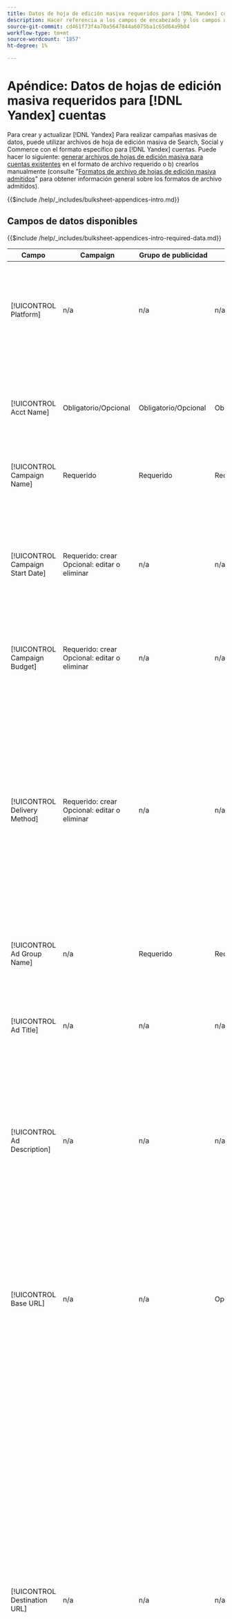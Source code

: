 ```yaml
---
title: Datos de hoja de edición masiva requeridos para [!DNL Yandex] cuentas
description: Hacer referencia a los campos de encabezado y los campos de datos requeridos en hojas de edición masiva para [!DNL Yandex] cuentas.
source-git-commit: cd461f73f4a70a5647844a6075ba1c65d64a9b04
workflow-type: tm+mt
source-wordcount: '1857'
ht-degree: 1%

---
```


# Apéndice: Datos de hojas de edición masiva requeridos para [!DNL Yandex] cuentas

Para crear y actualizar [!DNL Yandex] Para realizar campañas masivas de datos, puede utilizar archivos de hoja de edición masiva de Search, Social y Commerce con el formato específico para [!DNL Yandex] cuentas. Puede hacer lo siguiente: [generar archivos de hojas de edición masiva para cuentas existentes](../bulksheet-download.md) en el formato de archivo requerido o b) crearlos manualmente (consulte &quot;[Formatos de archivo de hojas de edición masiva admitidos](bulksheet-file-formats.md)&quot; para obtener información general sobre los formatos de archivo admitidos).

{{$include /help/_includes/bulksheet-appendices-intro.md}}

<!-- Hiding because this is probably too long a list to be useful.

## Available header fields

Platform,Acct Name,Campaign Name,Campaign Start Date,Campaign Budget,Delivery Method,Ad Group Name,Ad Title,Ad Description,Base URL,Destination URL,SiteLink Title,SiteLink Base URL,SiteLink Destination URL,Keyword,Max CPC,Match Type,Search Network Status,Content Network Status,Negative Keywords (Yandex),Param1 (Yandex),Param2 (Yandex),Campaign Status,Ad Group Status,Ad Status,Keyword Status,SiteLink Status,Campaign ID,Ad Group ID, Ad ID,Keyword ID,AMO ID, [Advertiser-specific Label Classification],Constraints,EF Error Message

{{$include /help/_includes/bulksheet-headers-note.md}}

-->

## Campos de datos disponibles

{{$include /help/_includes/bulksheet-appendices-intro-required-data.md}}

| Campo | Campaign | Grupo de publicidad | Palabra clave | Anuncio de texto | Sitelink | Descripción |
|----|----|-----|-----|----|----|----|
| [!UICONTROL Platform] | n/a | n/a | n/a | n/a | n/a | (Incluida en las hojas de edición masiva generadas con fines informativos) La plataforma de publicidad. Obligatorio a menos que cada fila incluya un ID de AMO para la entidad. |
| [!UICONTROL Acct Name] | Obligatorio/Opcional | Obligatorio/Opcional | Obligatorio/Opcional | Obligatorio/Opcional | Obligatorio/Opcional | (Incluida en las hojas de edición masiva generadas con fines informativos) La plataforma de publicidad. Obligatorio a menos que cada fila incluya un ID de AMO para la entidad. |
| [!UICONTROL Campaign Name] | Requerido | Requerido | Requerido | Requerido | Requerido | El nombre único que identifica una campaña para una cuenta. |
| [!UICONTROL Campaign Start Date] | Requerido: crear<br>Opcional: editar o eliminar | n/a | n/a | n/a | n/a | La primera fecha en la que se pueden realizar ofertas para una campaña, en el huso horario del anunciante y en uno de los siguientes formatos: dd/mm/aaaa, dd/mm/aa, dd/mm-aaaa o dd/mm-aa. La opción predeterminada para las nuevas campañas es el día actual. |
| [!UICONTROL Campaign Budget] | Requerido: crear<br>Opcional: editar o eliminar | n/a | n/a | n/a | n/a | Un límite de gasto de por vida para la campaña, con o sin símbolos monetarios y puntuación. |
| [!UICONTROL Delivery Method] | Requerido: crear<br>Opcional: editar o eliminar | n/a | n/a | n/a | n/a | La rapidez con la que se muestran los anuncios de la campaña cada día:<ul><li><i>[!UICONTROL Standard (Distributed)]</i> (predeterminado para nuevas campañas): Para difundir las impresiones de publicidad a lo largo del día.</li><li><i>[!UICONTROL Accelerated]:</i> Para mostrar tus anuncios con la mayor frecuencia posible hasta que alcances tu presupuesto. Como resultado, es posible que los anuncios no aparezcan más tarde ese día.</li></ul> |
| [!UICONTROL Ad Group Name] | n/a | Requerido | Requerido | Requerido | n/a | El grupo de publicidad. |
| [!UICONTROL Ad Title] | n/a | n/a | n/a | Requerido | n/a | El titular del titular (anuncio). La longitud máxima es de 33 caracteres y una sola palabra no puede incluir más de 23 caracteres.<br><br><b>Nota:</b> Al cambiar la copia de anuncio, se elimina el anuncio existente y se crea uno nuevo. |
| [!UICONTROL Ad Description] | n/a | n/a | n/a | Requerido | n/a | El cuerpo del titular (anuncio). La longitud máxima es de 75 caracteres y una sola palabra no puede tener más de 22 caracteres.<br><br><b>Nota:</b> Al cambiar la copia de anuncio, se elimina el anuncio existente y se crea uno nuevo. |
| [!UICONTROL Base URL] | n/a | n/a | Opcional | Requerido | n/a | La dirección URL de la página de aterrizaje a la que se dirigen los usuarios finales cuando hacen clic en su anuncio, incluidos los parámetros de adición configurados para la campaña o cuenta. La longitud máxima es de 1024 caracteres, incluido el protocolo.<br><br>Las direcciones URL base/final en el nivel de palabra clave anulan las direcciones URL en el nivel de anuncio y superiores. |
| [!UICONTROL Destination URL] | n/a | n/a | n/a | n/a | n/a | (Incluido en hojas de edición masiva generadas con fines informativos; no publicado en la red de anuncios). Para cuentas con direcciones URL de destino, este valor es la dirección URL que vincula un anuncio a una dirección URL o página de aterrizaje base en el sitio web del anunciante (a veces a través de otro sitio que rastrea el clic y luego redirige al usuario a la página de aterrizaje). Incluye cualquier parámetro de datos anexados configurado para la campaña o cuenta de Search, Social y Commerce. Si ha generado direcciones URL de seguimiento, este valor se basa en los parámetros de seguimiento de la configuración de la cuenta y la configuración de la campaña. Si ha anexado parámetros específicos de red de anuncios, pueden reemplazarse por los parámetros equivalentes para Búsqueda, Social y Comercio. |
| [!UICONTROL SiteLink Title] | n/a | n/a | n/a | n/a | Requerido | El texto del vínculo de sitio. Para los nuevos vínculos de sitio, incluya el nombre de la campaña dentro de la fila de vínculos de sitio. Para los vínculos de sitio de nivel de grupo de anuncios o de nivel de anuncio, incluya también el nombre del grupo de anuncios o el título y el texto del anuncio, respectivamente.<br><br><b>Nota:</b> Puede tener hasta cuatro enlaces de sitios. |
| [!UICONTROL SiteLink Base URL] | n/a | n/a | n/a | n/a | Requerido | Dirección URL base de un vínculo de sitio; debe ser la dirección URL base del titular. Consulte &quot;[!UICONTROL Base URL].&quot; |
| [!UICONTROL SiteLink Destination URL] | n/a | n/a | n/a | n/a | n/a | La dirección URL de destino de un vínculo de sitio; debe ser la dirección URL de destino del titular. Consulte &quot;[!UICONTROL Destination URL].&quot; |
| [!UICONTROL Keyword] | Opcional / n/a | n/a | Requerido | n/a | n/a | La frase (cadena de palabra clave). Un anuncio debe tener al menos una frase. Cada palabra clave puede tener un máximo de siete palabras, excluidas las palabras de detención.<br><br><b>Notas:</b><ul><li>Para excluir una frase en el nivel de campaña, configure el [!UICONTROL Match Type] hasta [!UICONTROL Negative].</li><li>Al cambiar una frase, se elimina la frase existente y se crea una nueva.</li><li>Cambio de una [!DNL Yandex] palabra clave frase o tipo de coincidencia elimina la frase de palabra clave existente y crea una nueva.</li></ul> |
| [!UICONTROL Max CPC] | n/a | Requerido: crear<br>Opcional: editar o eliminar | Opcional | n/a | n/a | El costo máximo por clic (CPC), que es la cantidad más alta que se paga por un clic de banner (anuncio) en la red de búsqueda, con o sin símbolos monetarios y puntuación. Puede establecer valores para grupos de anuncios y palabras clave. El valor predeterminado de una palabra clave nueva se hereda del nivel de grupo de anuncios. |
| [!UICONTROL Match Type] | Opcional / n/a | n/a | Opcional: crear<br>Obligatorio/Opcional: editar o eliminar | n/a | n/a | La opción de coincidencia de palabras clave para la frase: <i>[!UICONTROL Content]</i> o <i>[!UICONTROL Search]</i>. Defina las palabras clave negativas con el signo &quot;[!UICONTROL Negative Keywords]&quot; columna.<br><br><b>Nota:</b> Cambio de una [!DNL Yandex] palabra clave frase o tipo de coincidencia elimina la frase de palabra clave existente y crea una nueva. |
| [!UICONTROL Search Network Status] | Opcional | n/a | n/a | n/a | n/a | Si se colocan anuncios en la red de búsqueda: <i>[!UICONTROL Yes]</i> (el valor predeterminado) o <i>[!UICONTROL No]</i>. |
| Estado de red de contenido | Opcional | n/a | n/a | n/a | n/a | Si se colocan anuncios en [!DNL Yandex] red de publicidad (visualización): <i>[!UICONTROL Yes]</i> (el valor predeterminado) o <i>[!UICONTROL No]</i>. |
| [!UICONTROL Negative Keywords (Yandex)] | n/a | n/a | Opcional | n/a | n/a | Palabras clave negativas (frases) que comparten todas las frases de un grupo de anuncios, precedidas por un signo menos (como `-mykeyword`). Si una palabra clave negativa coincide con una palabra clave de una frase, la palabra clave negativa no se aplica a la frase. |
| [!UICONTROL Param1 (Yandex)] | n/a | n/a | Opcional | n/a | n/a | Valor de la variable `{param1}` variable de sustitución. Puede incluir hasta 255 bytes. Para eliminar el valor existente, utilice el valor `[delete]` (incluidos los corchetes). |
| [!UICONTROL Param2 (Yandex)] | n/a | n/a | Opcional | n/a | n/a | Valor de la variable  `{param2}` variable de sustitución. Puede incluir hasta 255 bytes. Para eliminar el valor existente, utilice el valor `[delete]` (incluidos los corchetes). |
| [!UICONTROL Campaign Status] | Opcional: crear o editar<br>Obligatorio: eliminar | n/a | n/a | n/a | n/a | El estado de visualización de la campaña: <i>[!UICONTROL active]</i>, <i>[!UICONTROL archived]</i>, <i>[!UICONTROL deleted]</i>, <i>[!UICONTROL disapproved]</i>, <i>[!UICONTROL pending]</i>, o <i>[!UICONTROL stop]</i> (en pausa). El valor predeterminado para las nuevas campañas es <i>[!UICONTROL active]</i>.<br><br><b>Notas:</b><ul></li>Si una campaña ha estado activa en algún momento, no puede eliminarla. En su lugar, archívelo.</li><li>Las campañas se pueden archivar o eliminar automáticamente en algunas situaciones.</li><li>No puede establecer manualmente el estado en <i>[!UICONTROL disapproved]</i> o <i>[!UICONTROL pending]</i>, ni cambie esos estados.</li></ul> |
| [!UICONTROL Ad Group Status] | n/a | Opcional: crear o editar<br>Obligatorio: eliminar | n/a | n/a | n/a | El estado de visualización del grupo de anuncios: <i>[!UICONTROL active]</i>, <i>[!UICONTROL archived]</i>, <i>[!UICONTROL deleted]</i>, <i>[!UICONTROL disapproved]</i>, <i>[!UICONTROL pending]</i>, o <i>[!UICONTROL stop]</i> (en pausa). El valor predeterminado para los nuevos grupos de anuncios es <i>[!UICONTROL active]</i>.<br><br><b>Notas:</b><ul></li>Si un grupo de publicidad ha estado activo alguna vez, no puede eliminarlo. En su lugar, archívelo.</li><li>No puede establecer manualmente el estado en <i>[!UICONTROL disapproved]</i> o <i>[!UICONTROL pending]</i>, ni cambie esos estados.</li></ul> |
| [!UICONTROL Ad Status] | n/a | n/a | n/a | Opcional: crear o editar<br>Obligatorio: eliminar | n/a | El estado de visualización del titular (anuncio): <i>[!UICONTROL active]</i>, <i>[!UICONTROL archived]</i>, <i>[!UICONTROL deleted]</i>, <i>[!UICONTROL disapproved]</i>, <i>[!UICONTROL pending]</i>, o <i>[!UICONTROL stop]</i> (en pausa). El valor predeterminado para los nuevos titulares es <i>[!UICONTROL active]</i>.<br><br><b>Nota: No se puede establecer manualmente el estado en <i>[!UICONTROL disapproved]</i> o <i>[!UICONTROL pending]</i>, ni cambie esos estados. |
| [!UICONTROL Keyword Status] | n/a | n/a | Opcional: crear o editar<br>Obligatorio: eliminar | n/a | n/a | El estado de visualización de la frase (palabra clave): <i>[!UICONTROL active]</i>. El valor predeterminado para las frases nuevas es <i>[!UICONTROL active]</i>.<br><br><b>Nota: No se puede establecer manualmente el estado en <i>[!UICONTROL disapproved]</i> o <i>[!UICONTROL pending]</i>, ni cambie esos estados. |
| [!UICONTROL SiteLink Status] | n/a | n/a | n/a | n/a | Opcional: crear o editar<br>Obligatorio: eliminar | El estado de visualización del vínculo de sitio: <i>[*UICONTROL activo]</i> o <i>[*UICONTROL En pausa]</i>. El valor predeterminado para los nuevos vínculos de sitio es <i>[*UICONTROL activo]</i>. |
| [!UICONTROL Campaign ID] | n/a: Crear<br>Obligatorio/Opcional: editar<br>Opcional: eliminar | Opcional | Opcional | Opcional | Opcional | ID único que identifica una campaña existente. En los archivos CSV y TSV, debe ir precedido de una comilla simple (&#39;).[^1] Solo es necesario cuando cambia el nombre de la campaña, a menos que la fila incluya un ID de AMO para la campaña. |
| [!UICONTROL Ad Group ID] | n/a | n/a: Crear<br>Obligatorio/Opcional: editar<br>Opcional: eliminar | Opcional | Opcional | n/a | ID único que identifica un grupo de anuncios existente. En los archivos CSV y TSV, debe ir precedido de una comilla simple (&#39;).[^1] Solo es necesario cuando cambia el nombre del grupo de anuncios, a menos que la fila incluya un ID de AMO para el grupo de anuncios. |
| [!UICONTROL Ad ID] | n/a | n/a | n/a | n/a: Crear<br>Obligatorio/Opcional: editar o eliminar | n/a | Identificador exclusivo que identifica una palabra clave existente. En los archivos CSV y TSV, debe ir precedido de una comilla simple (&#39;).[^1] Solo es necesario cuando se cambia el nombre de la palabra clave, a menos que la fila incluya a) suficientes columnas de propiedad para identificar la palabra clave o b) un ID de AMO. |
| [!UICONTROL Keyword ID] | n/a | n/a | n/a: Crear<br>Obligatorio/Opcional: editar<br>Obligatorio: eliminar | n/a | n/a | Identificador exclusivo que identifica una palabra clave existente. En los archivos CSV y TSV, debe ir precedido de una comilla simple (&#39;).[^1] Solo es necesario cuando se cambia el nombre de la palabra clave, a menos que la fila incluya a) suficientes columnas de propiedad para identificar la palabra clave o b) un ID de AMO. |
| [!UICONTROL AMO ID] | n/a | n/a | n/a | n/a | n/a | (En hojas de edición masiva generadas) Un [!DNL Adobe]Identificador único generado por el usuario para una entidad sincronizada. Para los anuncios adaptables de búsqueda, el ID de AMO es necesario para editar o eliminar anuncios a menos que incluya el [!UICONTROL Ad ID]. Para editar los datos de todos los demás tipos de entidades con un ID de AMO, el ID de AMO es necesario para editar o eliminar los datos a menos que se incluya el ID de entidad y el ID de entidad principal.<br><br>Search, Social y Commerce utilizan el valor para determinar la identidad correcta que se debe editar, pero no publican el ID en la red de anuncios. |
| \[Clasificación de etiquetas específica del anunciante\] | Opcional | Opcional | Opcional | Opcional | n/a | (Nombrado para una clasificación de etiquetas específica del anunciante, como &quot;Color&quot; para una clasificación de etiquetas denominada Color) Un valor para la clasificación especificada que está asociada a la entidad. Solo se puede incluir un valor por clasificación por entidad (como &quot;rojo&quot; para la clasificación de etiquetas &quot;Color&quot; para la Campaña A). La longitud máxima es de 100 caracteres y el valor puede incluir caracteres ASCII y no ASCII.<br><br>Las clasificaciones de etiquetas y sus valores se aplican a todos los componentes secundarios; los nuevos componentes que se añadan más adelante se asocian automáticamente a la etiqueta. Las clasificaciones de etiquetas para los grupos de productos se aplican al nivel de unidad (más granular).<br><br>El nombre de la clasificación y el valor de la clasificación no distinguen entre mayúsculas y minúsculas. |
| [!UICONTROL Constraints] | Opcional | Opcional | Opcional | n/a | n/a | Una restricción asignada a la entidad. Sólo se puede asignar una restricción por entidad.<br><br>Las entidades secundarias heredan las restricciones, por lo que no es necesario introducir valores para entidades secundarias a menos que desee anular los valores heredados. |
| [!UICONTROL EF Error Message] | n/a | n/a | n/a | n/a | n/a | (Se incluye en las hojas de edición masiva generadas con fines informativos) Marcador de posición para mostrar mensajes de error de Search, Social y Commerce con respecto a los datos de la fila; los mensajes de error se incluyen en [!UICONTROL EF Errors] archivos. Este valor no se publica en la red de anuncios. |

<table style="table-layout:auto">

[^1]: Excel convierte números grandes en notación científica (como 2.12E+09 para 2115585666) cuando abre el archivo. Para ver los dígitos en la notación estándar, seleccione cualquier celda de la columna y haga clic dentro de la barra de fórmulas.

>[!MORELIKETHIS]
>
>* [Apéndice: Errores de hojas de edición masiva](../bulksheet-errors.md)
>* [Operaciones que se pueden realizar en hojas de edición masiva](bulksheet-operations.md)
>* [Formatos de archivo de hojas de edición masiva admitidos](bulksheet-file-formats.md)
>* [Descargar/crear un archivo de hoja de edición masiva](../bulksheet-download.md)
>* [Formatos de rastreo de clics para [!DNL Naver]](/help/search-social-commerce/tracking/formats-click-tracking-naver.md)
>* [Cargar un archivo de hoja de edición masiva o un archivo de error corregido](../bulksheet-upload.md)

